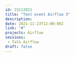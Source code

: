 ```yaml
---
id: 23112021
title: "Test event Airflow 3"
description: 
date: 2021-11-23T12:00:00Z
link: "#" 
projects: Airflow
sessions:
 - Talk Airflow
draft: false
---
```




